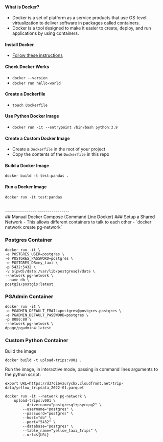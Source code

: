 #### What is Docker?
- Docker is a set of platform as a service products that use OS-level virtualization to deliver software in packages called containers.
- Docker is a tool designed to make it easier to create, deploy, and run applications by using containers.

#### Install Docker
- [Follow these instructions](https://docs.docker.com/install/)

#### Check Docker Works
- `docker --version`
- `docker run hello-world`

#### Create a Dockerfile
- `touch Dockerfile`

#### Use Python Docker Image
- `docker run -it --entrypoint /bin/bash python:3.9`

#### Create a Custom Docker Image
- Create a `Dockerfile` in the root of your project
- Copy the contents of the `Dockerfile` in this repo

#### Build a Docker Image
`docker build -t test:pandas .`

#### Run a Docker Image
`docker run -it test:pandas`

<br>
----------------
----------------
<br>
## Manual Docker Compose (Command Line Docker)
### Setup a Shared Network
- This allows different containers to talk to each other
- `docker network create pg-network`

### Postgres Container
```
docker run -it \
-e POSTGRES_USER=postgres \
-e POSTGRES_PASSWORD=postgres \
-e POSTGRES_DB=ny_taxi \
-p 5432:5432 \
-v $(pwd)/data:/var/lib/postgresql/data \
--network pg-network \
--name db \
postgis/postgis:latest
```

### PGAdmin Container
```
docker run -it \
-e PGADMIN_DEFAULT_EMAIL=postgres@postgres.postgres \
-e PGADMIN_DEFAULT_PASSWORD=postgres \
-p 8080:80 \
--network pg-network \
dpage/pgadmin4:latest
```

### Custom Python Container
Build the image 
```
docker build -t upload-trips:v001 .
```

Run the image, in interactive mode, passing in command lines arguments to the python script:
```
export URL=https://d37ci6vzurychx.cloudfront.net/trip-data/yellow_tripdata_2022-01.parquet

docker run -it --network pg-network \
    upload-trips:v001 \
        --drivername="postgresql+psycopg2" \
        --username="postgres" \
        --password="postgres" \
        --host="db" \
        --port="5432" \
        --database="postgres" \
        --table_name="yellow_taxi_trips" \
        --url=${URL}
```

